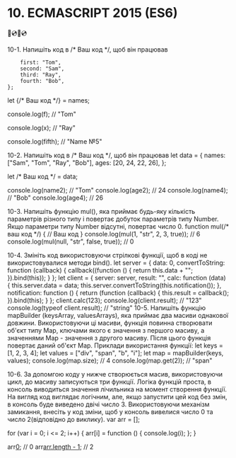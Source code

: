 # 10. ECMASCRIPT 2015 (ES6)
📀💿📀💿

10-1.
Напишіть код в /* Ваш код */, щоб він працював
``` let names = {
    first: "Tom",
    second: "Sam",
    third: "Ray",
    fourth: "Bob",
};
```

let {/* Ваш код */} = names;

console.log(f); // "Tom"

console.log(x); // "Ray"

console.log(fifth); // "Name №5"



10-2.
Напишіть код в /* Ваш код */, щоб він працював
let data = {
    names: ["Sam", "Tom", "Ray", "Bob"],
    ages: [20, 24, 22, 26],
};

let /* Ваш код */ = data;

console.log(name2); // "Tom"
console.log(age2); // 24
console.log(name4); // "Bob"
console.log(age4); // 26



10-3.
Напишіть функцію mul(), яка приймає будь-яку кількість параметрів різного типу і повертає добуток параметрів типу Number.
Якщо параметри типу Number відсутні, повертає число 0.
function mul(/* ваш код */) {
   // Ваш код
}
console.log(mul(1, "str", 2, 3, true)); // 6
console.log(mul(null, "str", false, true)); // 0



10-4.
Змініть код використовуючи стрілкові функції, щоб в коді не використовувалися методи bind().
let server = {
   data: 0,
   convertToString: function (callback) {
      callback((function () {
         return this.data + "";
      }).bind(this));
   }
};
let client = {
   server: server,
   result: "",
   calc: function (data) {
      this.server.data = data;
      this.server.convertToString(this.notification());
   },
   notification: function () {
      return (function (callback) {
         this.result = callback();
      }).bind(this);
   }
};
client.calc(123);
console.log(client.result); // "123"
console.log(typeof client.result); // "string"
10-5.
Напишіть функцію mapBuilder (keysArray, valuesArrays), яка приймає два масиви однакової довжини. Використовуючи ці масиви, функція повинна створювати об'єкт типу Map, ключами якого є значення з першого масиву, а значеннями Map - значення з другого масиву. Після цього функція повертає даний об'єкт Map.
Приклади використання функції:
let keys = [1, 2, 3, 4];
let values = ["div", "span", "b", "i"];
let map = mapBuilder(keys, values);
console.log(map.size); // 4
console.log(map.get(2)); // "span"


10-6.
За допомгою коду у нижче створюється масив, використовуючи цикл, до масиву записуються три функції. Логіка функцій проста, в консоль виводиться значення лічильника на момент створення функції.
На вигляд код виглядає логічним, але, якщо запустити цей код без змін, в консоль буде виведено двічі число 3.
Використовуючи механізм замикання, внесіть у код зміни, щоб у консоль вивелися число 0 та число 2(відповідно до виклику). 
var arr = [];

for (var i = 0; i <= 2; i++) {
   arr[i] = function () {
      console.log(i);
   };
}

arr[0](); // 0
arr[arr.length - 1](); // 2